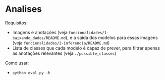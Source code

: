 
# Analises

Requisitos:
* Imagens e anotações (veja `funcionalidades/1-baixando_dados/README.md`), e a saída dos modelos para essas imagens (veja `funcionalidades/2-inferencia/README.md`)
* Lista de classes que cada modelo é capaz de prever, para filtrar apenas as anotações relevantes (veja `./possible_classes`)

Como usar:
* `python eval.py -h`
